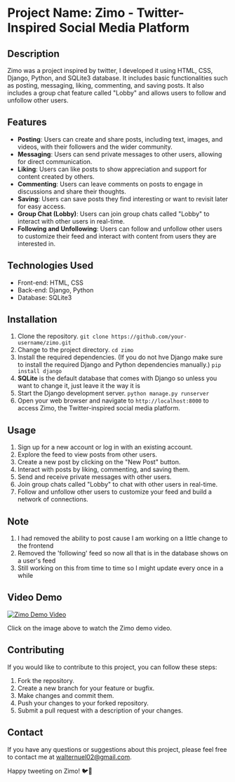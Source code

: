 # Project Name: Zimo - Twitter-Inspired Social Media Platform

## Description
Zimo was a project inspired by twitter, I developed it using HTML, CSS, Django, Python, and SQLite3 database. It includes basic functionalities such as posting, messaging, liking, commenting, and saving posts. It also includes a group chat feature called "Lobby" and allows users to follow and unfollow other users.

## Features
- **Posting**: Users can create and share posts, including text, images, and videos, with their followers and the wider community.
- **Messaging**: Users can send private messages to other users, allowing for direct communication.
- **Liking**: Users can like posts to show appreciation and support for content created by others.
- **Commenting**: Users can leave comments on posts to engage in discussions and share their thoughts.
- **Saving**: Users can save posts they find interesting or want to revisit later for easy access.
- **Group Chat (Lobby)**: Users can join group chats called "Lobby" to interact with other users in real-time.
- **Following and Unfollowing**: Users can follow and unfollow other users to customize their feed and interact with content from users they are interested in.

## Technologies Used
- Front-end: HTML, CSS
- Back-end: Django, Python
- Database: SQLite3

## Installation
1. Clone the repository.
```git clone https://github.com/your-username/zimo.git```
2. Change to the project directory.
```cd zimo```
3. Install the required dependencies. (If you do not hve Django make sure to install the required Django and Python dependencies manually.)
```pip install django```
4. **SQLite** is the default database that comes with Django so unless you want to change it, just leave it the way it is
5. Start the Django development server.
```python manage.py runserver```
6. Open your web browser and navigate to `http://localhost:8000` to access Zimo, the Twitter-inspired social media platform.

## Usage
1. Sign up for a new account or log in with an existing account.
2. Explore the feed to view posts from other users.
3. Create a new post by clicking on the "New Post" button.
4. Interact with posts by liking, commenting, and saving them.
5. Send and receive private messages with other users.
6. Join group chats called "Lobby" to chat with other users in real-time.
7. Follow and unfollow other users to customize your feed and build a network of connections.

## Note
1. I had removed the ability to post cause I am working on a little change to the frontend
2. Removed the 'following' feed so now all that is in the  database shows on a user's feed
3. Still working on this from time to time so I might update every once in a while


## Video Demo

[![Zimo Demo Video](https://img.youtube.com/vi/fm7WAWqhJV8/0.jpg)](https://youtu.be/fm7WAWqhJV8)

Click on the image above to watch the Zimo demo video.


## Contributing
If you would like to contribute to this project, you can follow these steps:
1. Fork the repository.
2. Create a new branch for your feature or bugfix.
3. Make changes and commit them.
4. Push your changes to your forked repository.
5. Submit a pull request with a description of your changes.

## Contact
If you have any questions or suggestions about this project, please feel free to contact me at [walternuel02@gmail.com](mailto:walternuel02@gmail.com).

Happy tweeting on Zimo! 🐦🚀
